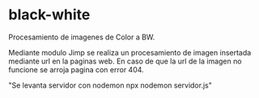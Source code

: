 # black-white
Procesamiento de imagenes de Color a BW.

Mediante modulo Jimp se realiza un procesamiento de imagen insertada mediante url en la paginas web.
En caso de que la url de la imagen no funcione se arroja pagina con error 404.

"Se levanta servidor con nodemon npx nodemon servidor.js"
